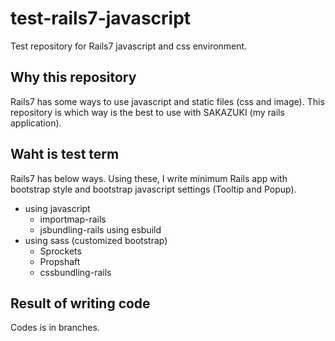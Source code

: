 # test-rails7-javascript

Test repository for Rails7 javascript and css environment.

## Why this repository

Rails7 has some ways to use javascript and static files (css and image).
This repository is which way is the best to use with SAKAZUKI (my rails application).

## Waht is test term

Rails7 has below ways.
Using these, I write minimum Rails app with bootstrap style and bootstrap javascript settings (Tooltip and Popup).

- using javascript
  - importmap-rails
  - jsbundling-rails using esbuild
- using sass (customized bootstrap)
  - Sprockets
  - Propshaft
  - cssbundling-rails

## Result of writing code

Codes is in branches.

